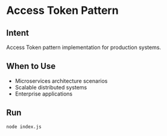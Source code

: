 # Access Token Pattern

## Intent
Access Token pattern implementation for production systems.

## When to Use
- Microservices architecture scenarios
- Scalable distributed systems
- Enterprise applications

## Run
```bash
node index.js
```
